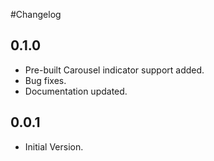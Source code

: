 #Changelog


## 0.1.0

* Pre-built Carousel indicator support added.
* Bug fixes.
* Documentation updated.


## 0.0.1

* Initial Version.
